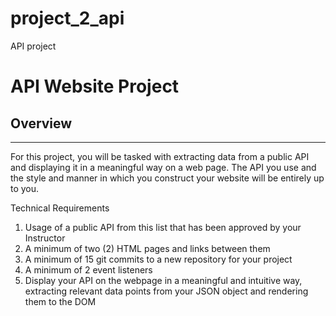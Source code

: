 # project_2_api
API project

<h1>API Website Project</h1>

<h2>Overview</h2>
<hr>
For this project, you will be tasked with extracting data from a public API and displaying it in a meaningful way on a web page. The API you use and the style and manner in which you construct your website will be entirely up to you.


Technical Requirements
1. Usage of a public API from this list that has been approved by your Instructor
2. A minimum of two (2) HTML pages and links between them
3. A minimum of 15 git commits to a new repository for your project
4. A minimum of 2 event listeners
5. Display your API on the webpage in a meaningful and intuitive way, extracting  relevant data points from your JSON object and rendering them to the DOM
